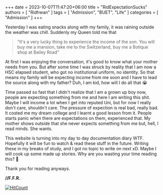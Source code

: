﻿+++ 
date = 2023-10-07T11:47:20+06:00
title = "RidExpectationSucks"
authors = [ "Ridhwan" ]
tags = [ "Admission", "BUET", "Life" ]
categories = [ "Admission" ]
+++

Yesterday I was eating snacks along with my family, it was raining outside the weather was chill. Suddenly my Queen told me that 
<br>

> "It's a very lucky thing to experience the income of the son. You will buy me a mansion, take me to the Switzerland, buy me a Botique shop at Bailey Road"

At first I was enjoying the conversation, it's good to know what your mother needs from you. But after some time I was struck by reality that I am now a HSC elapsed student,
who got no institutional uniform, no identity. So that means my family will be expecting income from me soon and I have to lead the source along with my father? Duh, I am kid, how will I
do all that 😭
<br>

Time passed so fast that I didn't realize that I am a grown up boy now, people are expecting something from me and here I am writing this shit. Maybe I will income a lot when I get into 
reputed Uni, but for now I really don't care, shouldn't care. The pressure of expection is real bad, really bad. It costed me my dream college and I learnt a good lesson from it. People
starts panic when there are expectations on them, experienced that. My mother shows outside that she never expects something from me but, hell, I read minds. She wants.
<br>

This website is turning into my day to day documentation diary WTF. Hopefully it will be fun to watch & read these stuff in the future. Writing these in my breaks of study, and I got
no topic to write on next xD. Maybe I will cook up some made up stories. Why are you wasting your time reading this? 👊
<br>

Thank you for reading anyways.
<br>

**//F.F.R.**

[![HitCount](https://hits.dwyl.com/FahimFuad/008a.svg?style=flat-square&show=unique)](http://hits.dwyl.com/FahimFuad/008a)